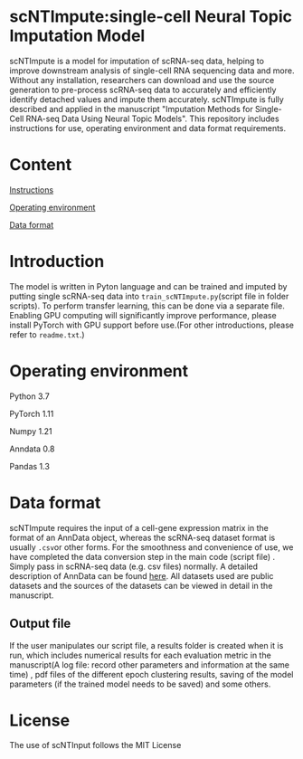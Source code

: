 # scNTImpute:single-cell Neural Topic Imputation Model
scNTImpute is a model for imputation of scRNA-seq data, helping to improve downstream analysis of single-cell RNA sequencing data and more. Without any installation, researchers can download and use the source generation to pre-process scRNA-seq data to accurately and efficiently identify detached values and impute them accurately. scNTImpute is fully described and applied in the manuscript "Imputation Methods for Single-Cell RNA-seq Data Using Neural Topic Models". This repository includes instructions for use, operating environment and data format requirements.
# Content
[Instructions](#instructions)

[Operating environment](#operating-environment)

[Data format](#data-format)

# Introduction
The model is written in Pyton language and can be trained and imputed by putting single scRNA-seq data into `train_scNTImpute.py`(script file in folder scripts). To perform transfer learning, this can be done via a separate file. Enabling GPU computing will significantly improve performance, please install PyTorch with GPU support before use.(For other introductions, please refer to `readme.txt`.)

# Operating environment
Python 3.7

PyTorch 1.11

Numpy 1.21

Anndata 0.8

Pandas 1.3

# Data format
scNTImpute requires the input of a cell-gene expression matrix in the format of an AnnData object, whereas the scRNA-seq dataset format is usually `.csv`or other forms. For the smoothness and convenience of use, we have completed the data conversion step in the main code (script file) . Simply pass in scRNA-seq data (e.g. csv files) normally. A detailed description of AnnData can be found [here](https://anndata.readthedocs.io/en/latest/). All datasets used are public datasets and the sources of the datasets can be viewed in detail in the manuscript.
## Output file
If the user manipulates our script file, a results folder is created when it is run, which includes numerical results for each evaluation metric in the manuscript(A log file: record other parameters and information at the same time) , pdf files of the different epoch clustering results, saving of the model parameters (if the trained model needs to be saved) and some others.

# License
The use of scNTInput follows the MIT License
